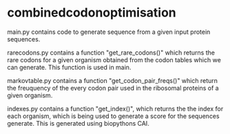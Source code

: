 # combinedcodonoptimisation

main.py contains code to generate sequence from a given input protein sequences.

rarecodons.py contains a function "get_rare_codons()" which returns the rare codons for a given organism obtained from the codon tables which we can generate. This function is used in main.

markovtable.py contains a function "get_codon_pair_freqs()" which return the freuquency of the every codon pair used
in the ribosomal proteins of a given organism.

indexes.py contains a function "get_index()", which returns the the index for each organism, which is being used to
generate a score for the sequences generate. This is generated using biopythons CAI.
